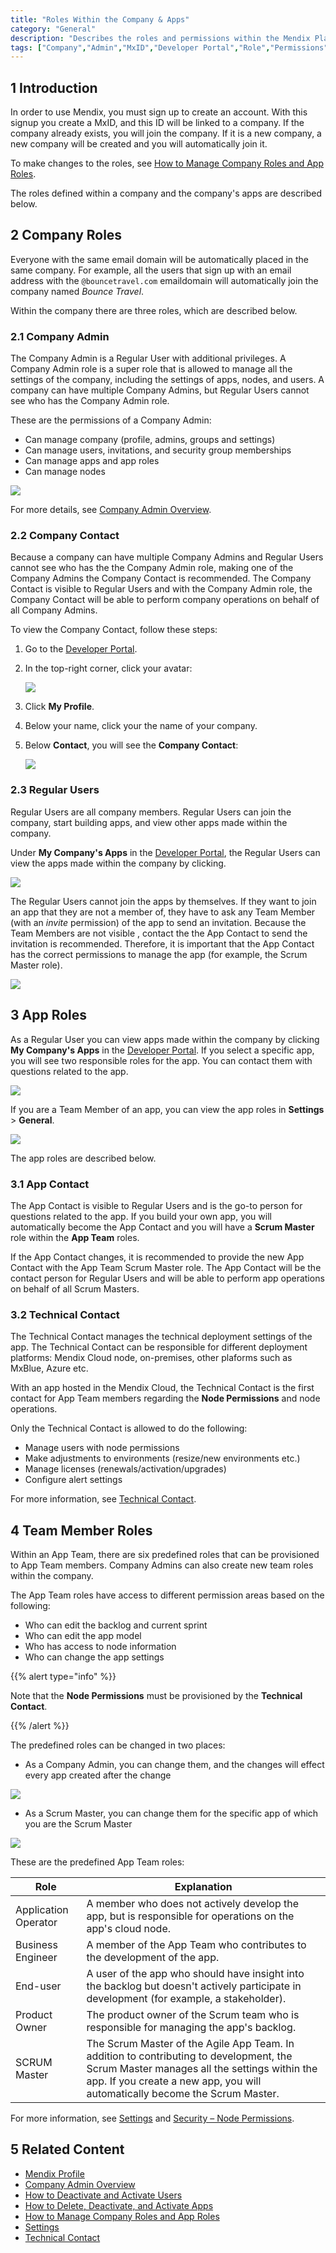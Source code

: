 ```yaml
---
title: "Roles Within the Company & Apps"
category: "General"
description: "Describes the roles and permissions within the Mendix Platform."
tags: ["Company","Admin","MxID","Developer Portal","Role","Permissions"]
---
```


## 1 Introduction

In order to use Mendix, you must sign up to create an account. With this signup you create a MxID, and this ID will be linked to a company. If the company already exists, you will join the company. If it is a new company, a new company will be created and you will automatically join it.

To make changes to the roles, see [How to Manage Company Roles and App Roles](/developerportal/howto/change-roles).

The roles defined within a company and the company's apps are described below.

## 2 Company Roles

Everyone with the same email domain will be automatically placed in the same company. For example, all the users that sign up with an email address with the `@bouncetravel.com` emaildomain will automatically join the company named *Bounce Travel*.

Within the company there are three roles, which are described below.

### 2.1 Company Admin

The Company Admin is a Regular User with additional privileges. A Company Admin role is a super role that is allowed to manage all the settings of the company, including the settings of apps, nodes, and users. A company can have multiple Company Admins, but Regular Users cannot see who has the Company Admin role.

These are the permissions of a Company Admin:

* Can manage company (profile, admins, groups and settings)
* Can manage users, invitations, and security group memberships
* Can manage apps and app roles
* Can manage nodes

 ![](attachments/companyadmin/company-admin.png)

For more details, see [Company Admin Overview](/developerportal/general/companyadmin-overview).

### 2.2 Company Contact

Because a company can have multiple Company Admins and Regular Users cannot see who has the the Company Admin role, making one of the Company Admins the Company Contact is recommended. The Company Contact is visible to Regular Users and with the Company Admin role, the Company Contact will be able to perform company operations on behalf of all Company Admins.

To view the Company Contact, follow these steps:

1. Go to the [Developer Portal](http://home.mendix.com).
2. In the top-right corner, click your avatar:

    ![](attachments/general/show-profile.png)

3. Click **My Profile**.
4. Below your name, click your the name of your company.
5. Below **Contact**, you will see the **Company Contact**:

    ![](attachments/general/company-contact.png)

### 2.3 Regular Users

Regular Users are all company members. Regular Users can join the company, start building apps, and view other apps made within the company. 

Under **My Company's Apps** in the [Developer Portal](http://home.mendix.com), the Regular Users can view the apps made within the company by clicking.

![](attachments/general/myapps.png)

The Regular Users cannot join the apps by themselves. If they want to join an app that they are not a member of, they have to ask any Team Member (with an *invite* permission) of the app to send an invitation. Because the Team Members are not visible , contact the the App Contact to send the invitation is recommended. Therefore, it is important that the App Contact has the correct permissions to manage the app (for example, the Scrum Master role).

 ![](attachments/general/company-app.png)

## 3 App Roles

As a Regular User you can view apps made within the company by clicking **My Company's Apps** in the [Developer Portal](http://home.mendix.com). If you select a specific app, you will see two responsible roles for the app. You can contact them with questions related to the app.

 ![](attachments/general/company-app.png)

If you are a Team Member of an app, you can view the app roles in **Settings** > **General**.

 ![](attachments/settings/app-roles.png)

The app roles are described below.

### 3.1 App Contact

The App Contact is visible to Regular Users and is the go-to person for questions related to the app. If you build your own app, you will automatically become the App Contact and you will have a **Scrum Master** role within the **App Team** roles.

If the App Contact changes, it is recommended to provide the new App Contact with the App Team Scrum Master role. The App Contact will be the contact person for Regular Users and will be able to perform app operations on behalf of all Scrum Masters.

### 3.2 Technical Contact

The Technical Contact manages the technical deployment settings of the app. The Technical Contact can be responsible for different deployment platforms: Mendix Cloud node, on-premises, other plaforms such as MxBlue, Azure etc. 

With an app hosted in the Mendix Cloud, the Technical Contact is the first contact for App Team members regarding the **Node Permissions** and node operations.

Only the Technical Contact is allowed to do the following:

* Manage users with node permissions
* Make adjustments to environments (resize/new environments etc.)
* Manage licenses (renewals/activation/upgrades)
* Configure alert settings

For more information, see [Technical Contact](/developerportal/general/technical-contact).

## 4 Team Member Roles

Within an App Team, there are six predefined roles that can be provisioned to App Team members. Company Admins can also create new team roles within the company.

The App Team roles have access to different permission areas based on the following:

* Who can edit the backlog and current sprint
* Who can edit the app model
* Who has access to node information
* Who can change the app settings

{{% alert type="info" %}}

Note that the **Node Permissions** must be provisioned by the **Technical Contact**.

{{% /alert %}}

The predefined roles can be changed in two places:

*	As a Company Admin, you can change them, and the changes will effect every app created after the change

 ![](attachments/companyadmin/admin-roles.png)

*	As a Scrum Master, you can change them for the specific app of which you are the Scrum Master

 ![](attachments/settings/app-team.png)

These are the predefined App Team roles:

Role | Explanation
------------ | -------------
Application Operator | A member who does not actively develop the app, but is responsible for operations on the app's cloud node.
Business Engineer | A member of the App Team who contributes to the development of the app.
End-user | A user of the app who should have insight into the backlog but doesn't actively participate in development (for example, a stakeholder).
Product Owner | The product owner of the Scrum team who is responsible for managing the app's backlog.
SCRUM Master | The Scrum Master of the Agile App Team. In addition to contributing to development, the Scrum Master manages all the settings within the app. If you create a new app, you will automatically become the Scrum Master.

For more information, see [Settings](/developerportal/settings) and [Security – Node Permissions](/developerportal/settings/node-permissions).

## 5 Related Content

* [Mendix Profile](mendix-profile)
* [Company Admin Overview](/developerportal/general/companyadmin-overview)
* [How to Deactivate and Activate Users](/developerportal/howto/deactivate-users)
* [How to Delete, Deactivate, and Activate Apps](/developerportal/howto/delete-apps)
* [How to Manage Company Roles and App Roles](/developerportal/howto/change-roles)
* [Settings](/developerportal/settings)
* [Technical Contact](technical-contact)
